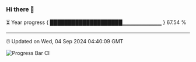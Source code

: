 ### Hi there 👋

⏳ Year progress { ████████████████████▁▁▁▁▁▁▁▁▁▁ } 67.54 %

---

⏰ Updated on Wed, 04 Sep 2024 04:40:09 GMT

![Progress Bar CI](https://github.com/IshwaranRudhara/GIT-ACTION/workflows/Progress%20Bar%20CI/badge.svg)
